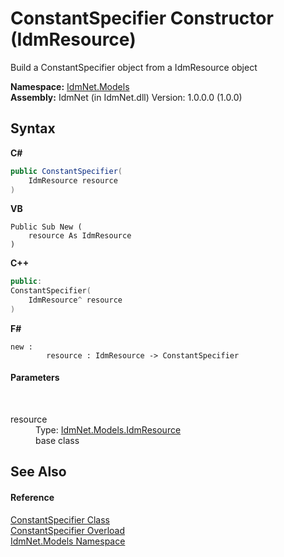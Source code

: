 # ConstantSpecifier Constructor (IdmResource)
 

Build a ConstantSpecifier object from a IdmResource object

**Namespace:**&nbsp;<a href="N_IdmNet_Models">IdmNet.Models</a><br />**Assembly:**&nbsp;IdmNet (in IdmNet.dll) Version: 1.0.0.0 (1.0.0)

## Syntax

**C#**<br />
``` C#
public ConstantSpecifier(
	IdmResource resource
)
```

**VB**<br />
``` VB
Public Sub New ( 
	resource As IdmResource
)
```

**C++**<br />
``` C++
public:
ConstantSpecifier(
	IdmResource^ resource
)
```

**F#**<br />
``` F#
new : 
        resource : IdmResource -> ConstantSpecifier
```


#### Parameters
&nbsp;<dl><dt>resource</dt><dd>Type: <a href="T_IdmNet_Models_IdmResource">IdmNet.Models.IdmResource</a><br />base class</dd></dl>

## See Also


#### Reference
<a href="T_IdmNet_Models_ConstantSpecifier">ConstantSpecifier Class</a><br /><a href="Overload_IdmNet_Models_ConstantSpecifier__ctor">ConstantSpecifier Overload</a><br /><a href="N_IdmNet_Models">IdmNet.Models Namespace</a><br />